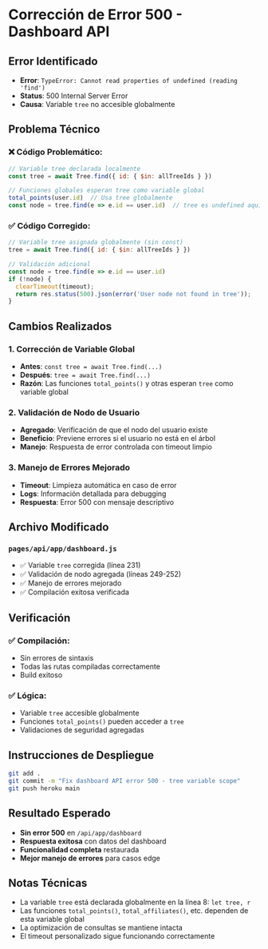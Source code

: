 # Corrección de Error 500 - Dashboard API

## Error Identificado
- **Error**: `TypeError: Cannot read properties of undefined (reading 'find')`
- **Status**: 500 Internal Server Error
- **Causa**: Variable `tree` no accesible globalmente

## Problema Técnico

### ❌ **Código Problemático**:
```javascript
// Variable tree declarada localmente
const tree = await Tree.find({ id: { $in: allTreeIds } })

// Funciones globales esperan tree como variable global
total_points(user.id)  // Usa tree globalmente
const node = tree.find(e => e.id == user.id)  // tree es undefined aquí
```

### ✅ **Código Corregido**:
```javascript
// Variable tree asignada globalmente (sin const)
tree = await Tree.find({ id: { $in: allTreeIds } })

// Validación adicional
const node = tree.find(e => e.id == user.id)
if (!node) {
  clearTimeout(timeout);
  return res.status(500).json(error('User node not found in tree'));
}
```

## Cambios Realizados

### 1. **Corrección de Variable Global**
- **Antes**: `const tree = await Tree.find(...)`
- **Después**: `tree = await Tree.find(...)`
- **Razón**: Las funciones `total_points()` y otras esperan `tree` como variable global

### 2. **Validación de Nodo de Usuario**
- **Agregado**: Verificación de que el nodo del usuario existe
- **Beneficio**: Previene errores si el usuario no está en el árbol
- **Manejo**: Respuesta de error controlada con timeout limpio

### 3. **Manejo de Errores Mejorado**
- **Timeout**: Limpieza automática en caso de error
- **Logs**: Información detallada para debugging
- **Respuesta**: Error 500 con mensaje descriptivo

## Archivo Modificado

### `pages/api/app/dashboard.js`
- ✅ Variable `tree` corregida (línea 231)
- ✅ Validación de nodo agregada (líneas 249-252)
- ✅ Manejo de errores mejorado
- ✅ Compilación exitosa verificada

## Verificación

### ✅ **Compilación**:
- Sin errores de sintaxis
- Todas las rutas compiladas correctamente
- Build exitoso

### ✅ **Lógica**:
- Variable `tree` accesible globalmente
- Funciones `total_points()` pueden acceder a `tree`
- Validaciones de seguridad agregadas

## Instrucciones de Despliegue

```bash
git add .
git commit -m "Fix dashboard API error 500 - tree variable scope"
git push heroku main
```

## Resultado Esperado

- **Sin error 500** en `/api/app/dashboard`
- **Respuesta exitosa** con datos del dashboard
- **Funcionalidad completa** restaurada
- **Mejor manejo de errores** para casos edge

## Notas Técnicas

- La variable `tree` está declarada globalmente en la línea 8: `let tree, r`
- Las funciones `total_points()`, `total_affiliates()`, etc. dependen de esta variable global
- La optimización de consultas se mantiene intacta
- El timeout personalizado sigue funcionando correctamente
